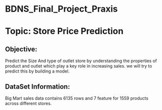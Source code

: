 # BDNS_Final_Project_Praxis
# Topic: Store Price Prediction

## Objective:
Predict the Size And type of outlet store by understanding the properties of product and outlet which play a key role in increasing sales. we will try to predict this by building a model.

## DataSet Information:
Big Mart sales data contains 6135 rows and 7 feature for 1559 products across different stores.
